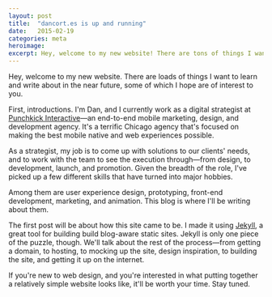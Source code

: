 ```yaml
---
layout: post
title:  "dancort.es is up and running"
date:   2015-02-19
categories: meta
heroimage: 
excerpt: Hey, welcome to my new website! There are tons of things I want to learn and write about in the near future. Stay tuned.
---
```


Hey, welcome to my new website. There are loads of things I want to learn and write about in the near future, some of which I hope are of interest to you.

First, introductions. I'm Dan, and I currently work as a digital strategist at [Punchkick&nbsp;Interactive](https://www.punchkick.com/)—an end-to-end mobile marketing, design, and development agency. It's a terrific Chicago agency that's focused on making the best mobile native and web experiences possible.

As a strategist, my job is to come up with solutions to our clients' needs, and to work with the team to see the execution through—from design, to development, launch, and promotion. Given the breadth of the role, I've picked up a few different skills that have turned into major hobbies.

Among them are user experience design, prototyping, front-end development, marketing, and animation. This blog is where I'll be writing about them.

The first post will be about how this site came to be. I made it using [Jekyll](http://jekyllrb.com/), a great tool for building build blog-aware static sites. Jekyll is only one piece of the puzzle, though. We'll talk about the rest of the process—from getting a domain, to hosting, to mocking up the site, design inspiration, to building the site, and getting it up on the internet.

If you're new to web design, and you're interested in what putting together a relatively simple website looks like, it'll be worth your time. Stay tuned.